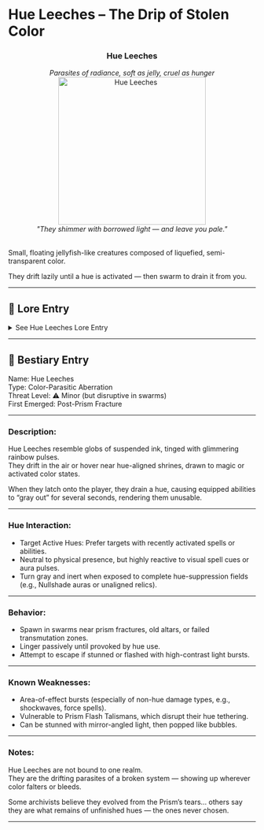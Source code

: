 
# Hue Leeches – The Drip of Stolen Color

<div align="center">
  <h3>Hue Leeches</h3>
  <i>Parasites of radiance, soft as jelly, cruel as hunger</i><br>
  <img src="../../assets/monsters/hue-leeches.png" alt="Hue Leeches" width="300"><br>
  <i>"They shimmer with borrowed light — and leave you pale."</i><br><br>
</div>

Small, floating jellyfish-like creatures composed of liquefied, semi-transparent color.

They drift lazily until a hue is activated — then swarm to drain it from you.


---

## 🧠 Lore Entry

<details><summary>See Hue Leeches Lore Entry</summary>

### Excerpt from "Drifting Parasites of the Huefold Realms" by Ashar of Huevale

> "At first, I mistook them for droplets of oil 
> falling upward — mesmerizing, harmless.  
> But when I cast even the simplest burst of Crimson, 
> they surged like starving children."

> "One latched onto my back, and the world dimmed.  
> My fire fizzled to ash. My pulse slowed.  
> In that moment, I understood 
> — they feed not on color… but on intention."

> "Hue Leeches do not kill. They erase.  
> What you meant to do fades. 
> What you believed, dulls.  
> I survived by flashing a prism shard in their midst 
> — they scattered, furious, luminous."

> "They taught me the cruelest truth: 
> color is trust. And they are doubt incarnate."


</details>

---

## 📘 Bestiary Entry
Name: Hue Leeches  
Type: Color-Parasitic Aberration  
Threat Level: ⚠️ Minor (but disruptive in swarms)  
First Emerged: Post-Prism Fracture

---

### Description:
Hue Leeches resemble globs of suspended ink, tinged with glimmering rainbow pulses.  
They drift in the air or hover near hue-aligned shrines, 
drawn to magic or activated color states.

When they latch onto the player, they drain a hue, 
causing equipped abilities to “gray out” for several seconds, 
rendering them unusable.

---

### Hue Interaction:
- Target Active Hues: Prefer targets with recently activated spells or abilities.
- Neutral to physical presence, but highly reactive to visual spell cues or aura pulses.
- Turn gray and inert when exposed to complete hue-suppression fields (e.g., Nullshade auras or unaligned relics).

---

### Behavior:
- Spawn in swarms near prism fractures, old altars, or failed transmutation zones.
- Linger passively until provoked by hue use.
- Attempt to escape if stunned or flashed with high-contrast light bursts.

---

### Known Weaknesses:
- Area-of-effect bursts (especially of non-hue damage types, e.g., shockwaves, force spells).
- Vulnerable to Prism Flash Talismans, which disrupt their hue tethering.
- Can be stunned with mirror-angled light, then popped like bubbles.

---

### Notes:
Hue Leeches are not bound to one realm.  
They are the drifting parasites of a broken system 
— showing up wherever color falters or bleeds.

Some archivists believe they evolved from the Prism’s tears… 
others say they are what remains of unfinished hues 
— the ones never chosen.

---

